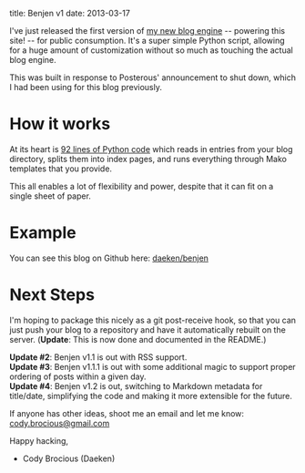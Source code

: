 title: Benjen v1
date: 2013-03-17

I've just released the first version of [my new blog engine](https://github.com/daeken/Benjen) -- powering this site! -- for public consumption.
It's a super simple Python script, allowing for a huge amount of customization without so much as touching the actual blog engine.

This was built in response to Posterous' announcement to shut down, which I had been using for this blog previously.

How it works
============

At its heart is [92 lines of Python code](https://github.com/daeken/Benjen/blob/master/benjen.py) which reads in entries from your blog directory, splits them into index pages, and runs everything through Mako templates that you provide.

This all enables a lot of flexibility and power, despite that it can fit on a single sheet of paper.

Example
=======

You can see this blog on Github here: [daeken/benjen](https://github.com/daeken/Benjen/tree/master/daeken.com)

Next Steps
==========

I'm hoping to package this nicely as a git post-receive hook, so that you can just push your blog to a repository and have it automatically rebuilt on the server.
(**Update**: This is now done and documented in the README.)

**Update #2**: Benjen v1.1 is out with RSS support.  
**Update #3**: Benjen v1.1.1 is out with some additional magic to support proper ordering of posts within a given day.  
**Update #4**: Benjen v1.2 is out, switching to Markdown metadata for title/date, simplifying the code and making it more extensible for the future.

If anyone has other ideas, shoot me an email and let me know: [cody.brocious@gmail.com](mailto:cody.brocious@gmail.com)

Happy hacking,  
- Cody Brocious (Daeken)
